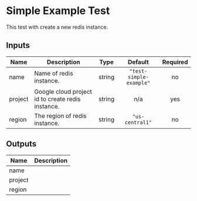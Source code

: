 # Simple Example Test

This test with create a new redis instance.

<!-- BEGINNING OF PRE-COMMIT-TERRAFORM DOCS HOOK -->
## Inputs

| Name | Description | Type | Default | Required |
|------|-------------|:----:|:-----:|:-----:|
| name | Name of redis instance. | string | `"test-simple-example"` | no |
| project | Google cloud project id to create redis instance. | string | n/a | yes |
| region | The region of redis instance. | string | `"us-central1"` | no |

## Outputs

| Name | Description |
|------|-------------|
| name |  |
| project |  |
| region |  |

<!-- END OF PRE-COMMIT-TERRAFORM DOCS HOOK -->
